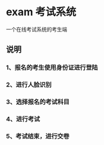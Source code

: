 # exam 考试系统
一个在线考试系统的考生端  

## 说明  
### 1、报名的考生使用身份证进行登陆
### 2、进行人脸识别
### 3、选择报名的考试科目 
### 4、进行考试
### 5、考试结束，进行交卷
